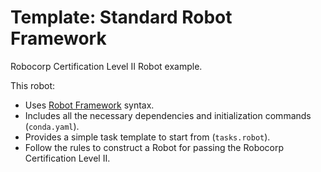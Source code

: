 # Template: Standard Robot Framework

Robocorp Certification Level II Robot example.

This robot:

- Uses [Robot Framework](https://robocorp.com/docs/languages-and-frameworks/robot-framework/basics) syntax.
- Includes all the necessary dependencies and initialization commands (`conda.yaml`).
- Provides a simple task template to start from (`tasks.robot`).
- Follow the rules to construct a Robot for passing the Robocorp Certification Level II.
